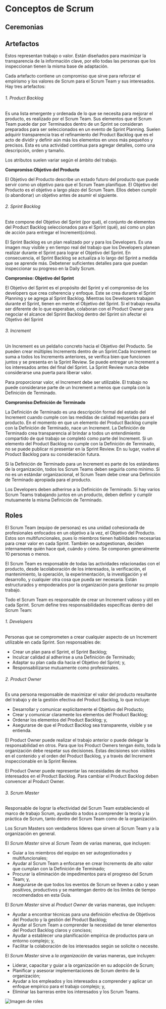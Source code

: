 # Conceptos de Scrum

## Ceremonias 





## Artefactos 
Estos representan trabajo o valor. Están diseñados para maximizar la transparencia de la información clave, por ello todas las personas que los inspeccionan tienen la misma base de
adaptación.

Cada artefacto contiene un compromiso que sirve para reforzar el empirismo y los valores de Scrum para el Scrum Team y sus interesados.
Hay tres artefactos:
###### 1. Product Backlog
Es una lista emergente y ordenada de lo que se necesita para mejorar el producto, es realizado por el Scrum Team. Sus elementos que el Scrum Team puede dar por Terminados dentro de un Sprint se consideran preparados para ser seleccionados en un evento de Sprint Planning. Suelen adquirir transparencia tras el refinamiento del Product Backlog que es el acto de dividir y definir aún más los elementos en unos más pequeños y precisos. Esta es una actividad continua para agregar detalles, como una descripción, orden y tamaño.

Los atributos suelen variar según el ámbito del trabajo.

**Compromiso:Objetivo del Producto**

El Objetivo del Producto describe un estado futuro del producto que puede servir como un objetivo para que el Scrum Team planifique. 
El Objetivo del Producto es el objetivo a largo plazo del Scrum Team. Ellos deben cumplir (o abandonar)
un objetivo antes de asumir el siguiente.
###### 2. Sprint Backlog

Este compone del Objetivo del Sprint (por qué), el conjunto de elementos del Product Backlog seleccionados para el Sprint (qué), así como un plan de acción para entregar el Increment(cómo).

El Sprint Backlog es un plan realizado por y para los Developers. Es una imagen muy visible y en tiempo real del trabajo que los Developers planean realizar durante el Sprint para lograr el Objetivo del Sprint. En consecuencia, el Sprint Backlog se actualiza a lo largo del Sprint a medida que se aprende más. Debetener suficientes detalles para que puedan inspeccionar su progreso en la Daily Scrum.

**Compromiso: Objetivo del Sprint**

El Objetivo del Sprint es el propósito del Sprint y el compromiso de los developers que crea coherencia y enfoque.
Este se crea durante el Sprint Planning y se agrega al Sprint Backlog. Mientras los Developers trabajan durante el Sprint, tienen en mente el Objetivo del Sprint. Si el trabajo resulta ser diferente de lo que esperaban, colaboran con el Product Owner para negociar el alcance del Sprint Backlog dentro del Sprint sin afectar el Objetivo del Sprint
###### 3. Increment 
Un Increment es un peldaño concreto hacia el Objetivo del Producto. Se pueden crear múltiples Increments dentro de un Sprint.Cada Increment se suma a todos los Increments anteriores, se verifica bien que funcionen juntos y se presenta en la Sprint Review. Se puede entregar un Increment a los interesados antes del final del Sprint. La Sprint Review nunca debe considerarse una puerta para liberar valor.

Para proporcionar valor, el Increment debe ser utilizable. El trabajo no puede considerarse parte de un Increment a menos que cumpla con la Definición de Terminado.

**Compromiso:Definición de Terminado**

La Definición de Terminado es una descripción formal del estado del Increment cuando cumple con las medidas de calidad requeridas para el producto.
En el momento en que un elemento del Product Backlog cumple con la Definición de Terminado, nace un Increment.
La Definición de Terminado crea transparencia al brindar a todos un entendimiento compartido de qué trabajo se completó como parte del Increment. Si un elemento del Product Backlog no cumple con la Definición de Terminado, no se puede publicar ni presentar en la Sprint Review. En su lugar, vuelve al Product Backlog para su consideración futura.

Si la Definición de Terminado para un Increment es parte de los estándares de la organización, todos los Scrum Teams deben seguirla como mínimo. Si no es un estándar organizacional, el Scrum Team debe crear una Definición de Terminado apropiada para el producto.

Los Developers deben adherirse a la Definición de Terminado. Si hay varios Scrum Teams trabajando juntos en un producto, deben definir y cumplir mutuamente la misma Definición de Terminado.

## Roles
El Scrum Team (equipo de personas) es una unidad cohesionada de profesionales enfocados en un objetivo a la vez, el Objetivo del Producto. Estos son multifuncionales, pues lo miembros tienen habilidades necesarias para crear valor en cada Sprint. También se autogestionan, deciden internamente quién hace qué, cuándo y cómo.
Se componen generalmente 10 personas o menos.

El Scrum Team es responsable de todas las actividades relacionadas con el producto, desde lacolaboración de los interesados, la verificación, el mantenimiento, la operación, la experimentación, la investigación y el desarrollo, y cualquier otra cosa que pueda ser necesaria. Están estructurados y empoderados por la organización para gestionar su propio trabajo.

Todo el Scrum Team es responsable de crear un Increment valioso y útil en cada Sprint. Scrum define tres responsabilidades específicas dentro del Scrum Team:
###### 1. Developers
Personas que se comprometen a crear cualquier aspecto de un Increment utilizable
en cada Sprint. Son responsables de:
- Crear un plan para el Sprint, el Sprint Backlog;
- Inculcar calidad al adherirse a una Definición de Terminado;
- Adaptar su plan cada día hacia el Objetivo del Sprint; y,
- Responsabilizarse mutuamente como profesionales.
###### 2. Product Owner
Es una persona responsable de maximizar el valor del producto resultante del trabajo y de la gestión efectiva del Product Backlog, lo que incluye:
- Desarrollar y comunicar explícitamente el Objetivo del Producto;
- Crear y comunicar claramente los elementos del Product Backlog;
- Ordenar los elementos del Product Backlog; y,
- Asegurarse de que el Product Backlog sea transparente, visible y se entienda.

El Product Owner puede realizar el trabajo anterior o puede delegar la responsabilidad en otros. Para que los Product Owners tengan éxito, toda la organización debe respetar sus decisiones. Estas decisiones son visibles en el contenido y el orden del Product Backlog, y a través del Increment inspeccionable en la Sprint Review.

El Product Owner puede representar las necesidades de muchos interesados en el Product Backlog. Para cambiar el Product Backlog deben convencer al Product Owner.
###### 3. Scrum Master
Responsable de lograr la efectividad del Scrum Team estableciendo el marco de trabajo Scrum, ayudando a todos a comprender la teoría y la práctica de Scrum, tanto dentro del Scrum Team como de la organización. 

Los Scrum Masters son verdaderos líderes que sirven al Scrum Team y a la organización en general.

El _Scrum Master_ sirve al _Scrum Team_ de varias maneras, que incluyen:
- Guiar a los miembros del equipo en ser autogestionados y multifuncionales;
- Ayudar al Scrum Team a enfocarse en crear Increments de alto valor que cumplan con la Definición de Terminado;
- Procurar la eliminación de impedimentos para el progreso del Scrum Team; y,
- Asegurarse de que todos los eventos de Scrum se lleven a cabo y sean positivos, productivos y se mantengan dentro de los límites de tiempo recomendados en esta Guía.

El _Scrum Master_ sirve al _Product Owner_ de varias maneras, que incluyen:
- Ayudar a encontrar técnicas para una definición efectiva de Objetivos del Producto y la gestión
del Product Backlog;
- Ayudar al Scrum Team a comprender la necesidad de tener elementos del Product Backlog
claros y concisos;
- Ayudar a establecer una planificación empírica de productos para un entorno complejo; y,
- Facilitar la colaboración de los interesados según se solicite o necesite.

El _Scrum Master_ sirve a _la organización_ de varias maneras, que incluyen:
- Liderar, capacitar y guiar a la organización en su adopción de Scrum;
- Planificar y asesorar implementaciones de Scrum dentro de la organización;
- Ayudar a los empleados y los interesados a comprender y aplicar un enfoque empírico para el trabajo complejo; y,
- Eliminar las barreras entre los interesados y los Scrum Teams.

![Imagen de roles](https://scrumorg-website-prod.s3.amazonaws.com/drupal/inline-images/2019-01/scrum%20team.png)

<!--Link de sintaxis de escritura y formato:
https://docs.github.com/es/get-started/writing-on-github/getting-started-with-writing-and-formatting-on-github/basic-writing-and-formatting-syntax -->


